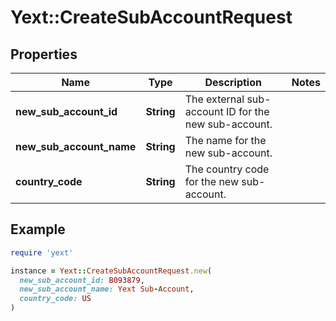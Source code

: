 # Yext::CreateSubAccountRequest

## Properties

| Name | Type | Description | Notes |
| ---- | ---- | ----------- | ----- |
| **new_sub_account_id** | **String** | The external sub-account ID for the new sub-account.  |  |
| **new_sub_account_name** | **String** | The name for the new sub-account.  |  |
| **country_code** | **String** | The country code for the new sub-account.  |  |

## Example

```ruby
require 'yext'

instance = Yext::CreateSubAccountRequest.new(
  new_sub_account_id: B093879,
  new_sub_account_name: Yext Sub-Account,
  country_code: US
)
```

